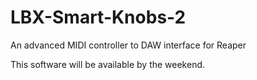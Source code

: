 # LBX-Smart-Knobs-2
An advanced MIDI controller to DAW interface for Reaper

This software will be available by the weekend.
